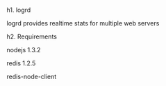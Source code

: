 h1. logrd

logrd provides realtime stats for multiple web servers

h2. Requirements

nodejs 1.3.2

redis 1.2.5

redis-node-client